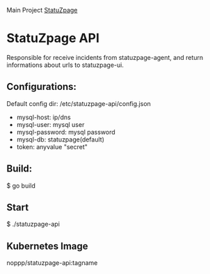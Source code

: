 Main Project [StatuZpage](https://github.com/nopp/statuzpage)

# StatuZpage API

Responsible for receive incidents from statuzpage-agent, and return informations about urls to statuzpage-ui.

## Configurations:

Default config dir: /etc/statuzpage-api/config.json
* mysql-host: ip/dns
* mysql-user: mysql user
* mysql-password: mysql password
* mysql-db: statuzpage(default)
* token: anyvalue "secret"

## Build:
$ go build

## Start
$ ./statuzpage-api

## Kubernetes Image
noppp/statuzpage-api:tagname
